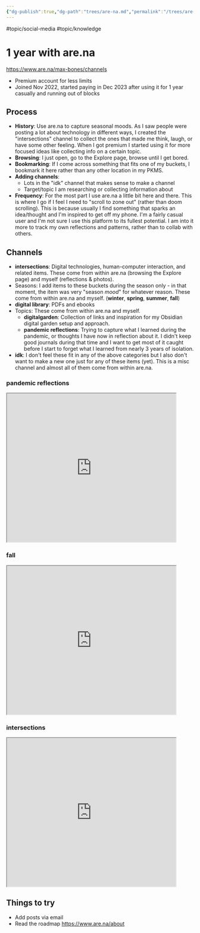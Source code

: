 ```yaml
---
{"dg-publish":true,"dg-path":"trees/are-na.md","permalink":"/trees/are-na/","created":"2024-12-19T23:18:40.031-05:00","updated":"2025-01-31T23:05:04.995-05:00"}
---
```



#topic/social-media #topic/knowledge 

# 1 year with are.na

https://www.are.na/max-bones/channels
- Premium account for less limits
- Joined Nov 2022, started paying in Dec 2023 after using it for 1 year casually and running out of blocks

## Process
* **History**: Use are.na to capture seasonal moods. As I saw people were posting a lot about technology in different ways, I created the "intersections" channel to collect the ones that made me think, laugh, or have some other feeling. When I got premium I started using it for more focused ideas like collecting info on a certain topic.
* **Browsing**: I just open, go to the Explore page, browse until I get bored.
* **Bookmarking**: If I come across something that fits one of my buckets, I bookmark it here rather than any other location in my PKMS. 
* **Adding channels**: 
	* Lots in the "idk" channel that makes sense to make a channel
	* Target/topic I am researching or collecting information about
* **Frequency**: For the most part I use are.na a little bit here and there. This is where I go if I feel I need to "scroll to zone out" (rather than doom scrolling). This is because usually I find something that sparks an idea/thought and I'm inspired to get off my phone. I'm a fairly casual user and I'm not sure I use this platform to its fullest potential. I am into it more to track my own reflections and patterns, rather than to collab with others.

## Channels
- **intersections**: Digital technologies, human-computer interaction, and related items. These come from within are.na (browsing the Explore page) and myself (reflections & photos).
- Seasons: I add items to these buckets during the season only - in that moment, the item was very "season *mood*" for whatever reason. These come from within are.na and myself. (**winter**, **spring**, **summer**, **fall**)
- **digital library**: PDFs and ebooks
- Topics: These come from within are.na and myself.
	- **digitalgarden**: Collection of links and inspiration for my Obsidian digital garden setup and approach.
	- **pandemic reflections**: Trying to capture what I learned during the pandemic, or thoughts I have now in reflection about it. I didn't keep good journals during that time and I want to get most of it caught before I start to forget what I learned from nearly 3 years of isolation.
- **idk**: I don't feel these fit in any of the above categories but I also don't want to make a new one just for any of these items (yet). This is a misc channel and almost all of them come from within are.na.
### pandemic reflections
<iframe src="https://www.are.na/max-bones/pandemic-reflections" width="90%" height="400px" allow="autoplay"></iframe>

### fall
<iframe src="https://www.are.na/max-bones/fall-no5hffccdd8" width="90%" height="400px" allow="autoplay"></iframe>

### intersections
<iframe src="https://www.are.na/max-bones/intersections-a2cseogovnm" width="90%" height="400px" allow="autoplay"></iframe>

## Things to try
- Add posts via email 
- Read the roadmap https://www.are.na/about
